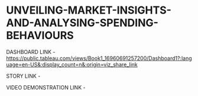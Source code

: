 # UNVEILING-MARKET-INSIGHTS-AND-ANALYSING-SPENDING-BEHAVIOURS

DASHBOARD LINK - https://public.tableau.com/views/Book1_16960691257200/Dashboard1?:language=en-US&:display_count=n&:origin=viz_share_link


STORY LINK -


 VIDEO DEMONSTRATION LINK - 

